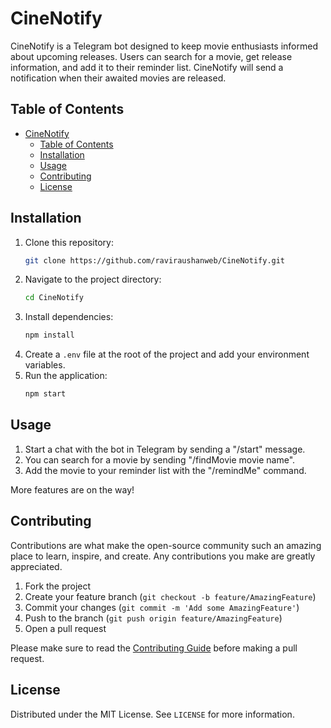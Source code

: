 # CineNotify

CineNotify is a Telegram bot designed to keep movie enthusiasts informed about upcoming releases. Users can search for a movie, get release information, and add it to their reminder list. CineNotify will send a notification when their awaited movies are released.

## Table of Contents

- [CineNotify](#cinenotify)
  - [Table of Contents](#table-of-contents)
  - [Installation](#installation)
  - [Usage](#usage)
  - [Contributing](#contributing)
  - [License](#license)

## Installation

1. Clone this repository:
    ```bash
    git clone https://github.com/raviraushanweb/CineNotify.git
    ```
2. Navigate to the project directory:
    ```bash
    cd CineNotify
    ```
3. Install dependencies:
    ```bash
    npm install
    ```
4. Create a `.env` file at the root of the project and add your environment variables.
5. Run the application:
    ```bash
    npm start
    ```

## Usage

1. Start a chat with the bot in Telegram by sending a "/start" message.
2. You can search for a movie by sending "/findMovie movie name".
3. Add the movie to your reminder list with the "/remindMe" command.

More features are on the way!

## Contributing

Contributions are what make the open-source community such an amazing place to learn, inspire, and create. Any contributions you make are greatly appreciated. 

1. Fork the project
2. Create your feature branch (`git checkout -b feature/AmazingFeature`)
3. Commit your changes (`git commit -m 'Add some AmazingFeature'`)
4. Push to the branch (`git push origin feature/AmazingFeature`)
5. Open a pull request

Please make sure to read the [Contributing Guide](CONTRIBUTING.md) before making a pull request.

## License

Distributed under the MIT License. See `LICENSE` for more information.
